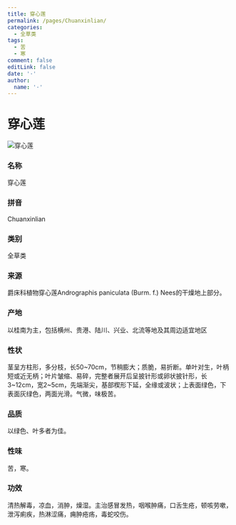 ```yaml
---
title: 穿心莲
permalink: /pages/Chuanxinlian/
categories: 
  - 全草类
tags: 
  - 苦
  - 寒
comment: false
editLink: false
date: '·'
author: 
  name: '·'
---
```

# 穿心莲

![穿心莲](https://image.zhongyibaike.com/image/%E7%A9%BF%E5%BF%83%E8%8E%B2/%E7%A9%BF-%E5%BF%83-%E8%8E%B2.jpg)

<!-- more -->
### 名称
穿心莲

### 拼音
Chuanxinlian

### 类别
全草类

### 来源
爵床科植物穿心莲Andrographis paniculata (Burm. f.) Nees的干燥地上部分。

### 产地
以桂南为主，包括横州、贵港、陆川、兴业、北流等地及其周边适宜地区

### 性状
茎呈方柱形，多分枝，长50~70cm，节稍膨大；质脆，易折断。单叶对生，叶柄短或近无柄；叶片皱缩、易碎，完整者展开后呈披针形或卵状披针形，长3~12cm，宽2~5cm，先端渐尖，基部楔形下延，全缘或波状；上表面绿色，下表面灰绿色，两面光滑。气微，味极苦。

### 品质
以绿色、叶多者为佳。

### 性味
苦，寒。

### 功效
清热解毒，凉血，消肿，燥湿。主治感冒发热，咽喉肿痛，口舌生疮，顿咳劳嗽，泄泻痢疾，热淋涩痛，痈肿疮疡，毒蛇咬伤。
